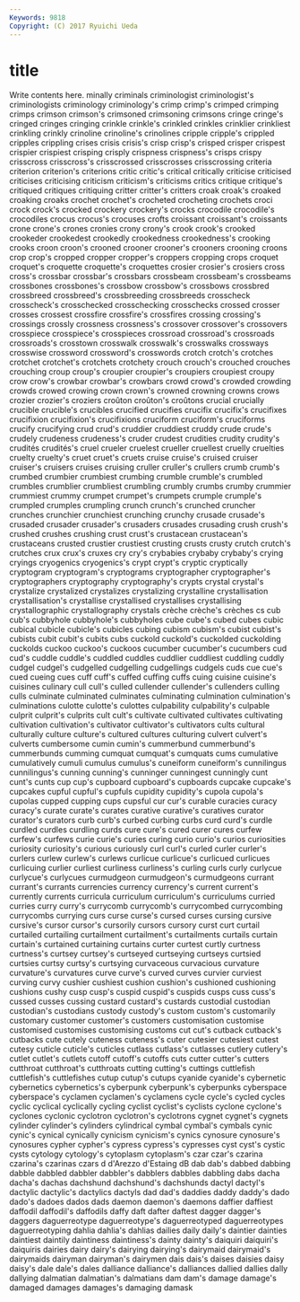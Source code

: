 ```yaml
---
Keywords: 9818 
Copyright: (C) 2017 Ryuichi Ueda
---
```


# title

Write contents here.
minally criminals criminologist criminologist's criminologists criminology criminology's
crimp crimp's crimped crimping crimps crimson crimson's crimsoned crimsoning crimsons
cringe cringe's cringed cringes cringing crinkle crinkle's crinkled crinkles crinklier
crinkliest crinkling crinkly crinoline crinoline's crinolines cripple cripple's crippled cripples
crippling crises crisis crisis's crisp crisp's crisped crisper crispest crispier
crispiest crisping crisply crispness crispness's crisps crispy crisscross crisscross's crisscrossed
crisscrosses crisscrossing criteria criterion criterion's criterions critic critic's critical critically
criticise criticised criticises criticising criticism criticism's criticisms critics critique critique's
critiqued critiques critiquing critter critter's critters croak croak's croaked croaking
croaks crochet crochet's crocheted crocheting crochets croci crock crock's crocked
crockery crockery's crocks crocodile crocodile's crocodiles crocus crocus's crocuses crofts
croissant croissant's croissants crone crone's crones cronies crony crony's crook
crook's crooked crookeder crookedest crookedly crookedness crookedness's crooking crooks croon
croon's crooned crooner crooner's crooners crooning croons crop crop's cropped
cropper cropper's croppers cropping crops croquet croquet's croquette croquette's croquettes
crosier crosier's crosiers cross cross's crossbar crossbar's crossbars crossbeam crossbeam's
crossbeams crossbones crossbones's crossbow crossbow's crossbows crossbred crossbreed crossbreed's crossbreeding
crossbreeds crosscheck crosscheck's crosschecked crosschecking crosschecks crossed crosser crosses crossest
crossfire crossfire's crossfires crossing crossing's crossings crossly crossness crossness's crossover
crossover's crossovers crosspiece crosspiece's crosspieces crossroad crossroad's crossroads crossroads's crosstown
crosswalk crosswalk's crosswalks crossways crosswise crossword crossword's crosswords crotch crotch's
crotches crotchet crotchet's crotchets crotchety crouch crouch's crouched crouches crouching
croup croup's croupier croupier's croupiers croupiest croupy crow crow's crowbar
crowbar's crowbars crowd crowd's crowded crowding crowds crowed crowing crown
crown's crowned crowning crowns crows crozier crozier's croziers croûton croûton's
croûtons crucial crucially crucible crucible's crucibles crucified crucifies crucifix crucifix's
crucifixes crucifixion crucifixion's crucifixions cruciform cruciform's cruciforms crucify crucifying crud
crud's cruddier cruddiest cruddy crude crude's crudely crudeness crudeness's cruder
crudest crudities crudity crudity's crudités crudités's cruel crueler cruelest crueller
cruellest cruelly cruelties cruelty cruelty's cruet cruet's cruets cruise cruise's
cruised cruiser cruiser's cruisers cruises cruising cruller cruller's crullers crumb
crumb's crumbed crumbier crumbiest crumbing crumble crumble's crumbled crumbles crumblier
crumbliest crumbling crumbly crumbs crumby crummier crummiest crummy crumpet crumpet's
crumpets crumple crumple's crumpled crumples crumpling crunch crunch's crunched cruncher
crunches crunchier crunchiest crunching crunchy crusade crusade's crusaded crusader crusader's
crusaders crusades crusading crush crush's crushed crushes crushing crust crust's
crustacean crustacean's crustaceans crusted crustier crustiest crusting crusts crusty crutch
crutch's crutches crux crux's cruxes cry cry's crybabies crybaby crybaby's
crying cryings cryogenics cryogenics's crypt crypt's cryptic cryptically cryptogram cryptogram's
cryptograms cryptographer cryptographer's cryptographers cryptography cryptography's crypts crystal crystal's crystalize
crystalized crystalizes crystalizing crystalline crystallisation crystallisation's crystallise crystallised crystallises crystallising
crystallographic crystallography crystals crèche crèche's crèches cs cub cub's cubbyhole
cubbyhole's cubbyholes cube cube's cubed cubes cubic cubical cubicle cubicle's
cubicles cubing cubism cubism's cubist cubist's cubists cubit cubit's cubits
cubs cuckold cuckold's cuckolded cuckolding cuckolds cuckoo cuckoo's cuckoos cucumber
cucumber's cucumbers cud cud's cuddle cuddle's cuddled cuddles cuddlier cuddliest
cuddling cuddly cudgel cudgel's cudgelled cudgelling cudgellings cudgels cuds cue
cue's cued cueing cues cuff cuff's cuffed cuffing cuffs cuing
cuisine cuisine's cuisines culinary cull cull's culled cullender cullender's cullenders
culling culls culminate culminated culminates culminating culmination culmination's culminations culotte
culotte's culottes culpability culpability's culpable culprit culprit's culprits cult cult's
cultivate cultivated cultivates cultivating cultivation cultivation's cultivator cultivator's cultivators cults
cultural culturally culture culture's cultured cultures culturing culvert culvert's culverts
cumbersome cumin cumin's cummerbund cummerbund's cummerbunds cumming cumquat cumquat's cumquats
cums cumulative cumulatively cumuli cumulus cumulus's cuneiform cuneiform's cunnilingus cunnilingus's
cunning cunning's cunninger cunningest cunningly cunt cunt's cunts cup cup's
cupboard cupboard's cupboards cupcake cupcake's cupcakes cupful cupful's cupfuls cupidity
cupidity's cupola cupola's cupolas cupped cupping cups cupsful cur cur's
curable curacies curacy curacy's curate curate's curates curative curative's curatives
curator curator's curators curb curb's curbed curbing curbs curd curd's
curdle curdled curdles curdling curds cure cure's cured curer cures
curfew curfew's curfews curie curie's curies curing curio curio's curios
curiosities curiosity curiosity's curious curiously curl curl's curled curler curler's
curlers curlew curlew's curlews curlicue curlicue's curlicued curlicues curlicuing curlier
curliest curliness curliness's curling curls curly curlycue curlycue's curlycues curmudgeon
curmudgeon's curmudgeons currant currant's currants currencies currency currency's current current's
currently currents curricula curriculum curriculum's curriculums curried curries curry curry's
currycomb currycomb's currycombed currycombing currycombs currying curs curse curse's cursed
curses cursing cursive cursive's cursor cursor's cursorily cursors cursory curst
curt curtail curtailed curtailing curtailment curtailment's curtailments curtails curtain curtain's
curtained curtaining curtains curter curtest curtly curtness curtness's curtsey curtsey's
curtseyed curtseying curtseys curtsied curtsies curtsy curtsy's curtsying curvaceous curvacious
curvature curvature's curvatures curve curve's curved curves curvier curviest curving
curvy cushier cushiest cushion cushion's cushioned cushioning cushions cushy cusp
cusp's cuspid cuspid's cuspids cusps cuss cuss's cussed cusses cussing
custard custard's custards custodial custodian custodian's custodians custody custody's custom
custom's customarily customary customer customer's customers customisation customise customised customises
customising customs cut cut's cutback cutback's cutbacks cute cutely cuteness
cuteness's cuter cutesier cutesiest cutest cutesy cuticle cuticle's cuticles cutlass
cutlass's cutlasses cutlery cutlery's cutlet cutlet's cutlets cutoff cutoff's cutoffs
cuts cutter cutter's cutters cutthroat cutthroat's cutthroats cutting cutting's cuttings
cuttlefish cuttlefish's cuttlefishes cutup cutup's cutups cyanide cyanide's cybernetic cybernetics
cybernetics's cyberpunk cyberpunk's cyberpunks cyberspace cyberspace's cyclamen cyclamen's cyclamens cycle
cycle's cycled cycles cyclic cyclical cyclically cycling cyclist cyclist's cyclists
cyclone cyclone's cyclones cyclonic cyclotron cyclotron's cyclotrons cygnet cygnet's cygnets
cylinder cylinder's cylinders cylindrical cymbal cymbal's cymbals cynic cynic's cynical
cynically cynicism cynicism's cynics cynosure cynosure's cynosures cypher cypher's cypress
cypress's cypresses cyst cyst's cystic cysts cytology cytology's cytoplasm cytoplasm's
czar czar's czarina czarina's czarinas czars d d'Arezzo d'Estaing dB
dab dab's dabbed dabbing dabble dabbled dabbler dabbler's dabblers dabbles
dabbling dabs dacha dacha's dachas dachshund dachshund's dachshunds dactyl dactyl's
dactylic dactylic's dactylics dactyls dad dad's daddies daddy daddy's dado
dado's dadoes dados dads daemon daemon's daemons daffier daffiest daffodil
daffodil's daffodils daffy daft dafter daftest dagger dagger's daggers daguerreotype
daguerreotype's daguerreotyped daguerreotypes daguerreotyping dahlia dahlia's dahlias dailies daily daily's
daintier dainties daintiest daintily daintiness daintiness's dainty dainty's daiquiri daiquiri's
daiquiris dairies dairy dairy's dairying dairying's dairymaid dairymaid's dairymaids dairyman
dairyman's dairymen dais dais's daises daisies daisy daisy's dale dale's
dales dalliance dalliance's dalliances dallied dallies dally dallying dalmatian dalmatian's
dalmatians dam dam's damage damage's damaged damages damages's damaging damask
